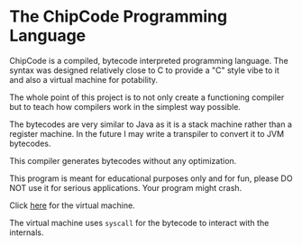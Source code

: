 The ChipCode Programming Language
=================================

ChipCode is a compiled, bytecode interpreted programming language. The syntax was designed relatively close to C to provide a "C" style vibe to it and also a virtual machine for potability. 

The whole point of this project is to not only create a functioning compiler but to teach how compilers work in the simplest way possible. 

The bytecodes are very similar to Java as it is a stack machine rather than a register machine. In the future I may write a transpiler to convert it to JVM bytecodes. 

This compiler generates bytecodes without any optimization. 

This program is meant for educational purposes only and for fun, please DO NOT use it for serious applications. Your program might crash. 

Click [here](https://github.com/coldchip/chipvm) for the virtual machine.

The virtual machine uses `syscall` for the bytecode to interact with the internals. 